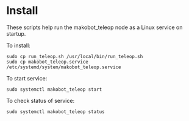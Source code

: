 # Install

These scripts help run the makobot_teleop node as a Linux service on startup. 

To install:

```
sudo cp run_teleop.sh /usr/local/bin/run_teleop.sh
sudo cp makobot_teleop.service /etc/systemd/system/makobot_teleop.service
```

To start service:

`
sudo systemctl makobot_teleop start
`

To check status of service:

`
sudo systemctl makobot_teleop status
`
